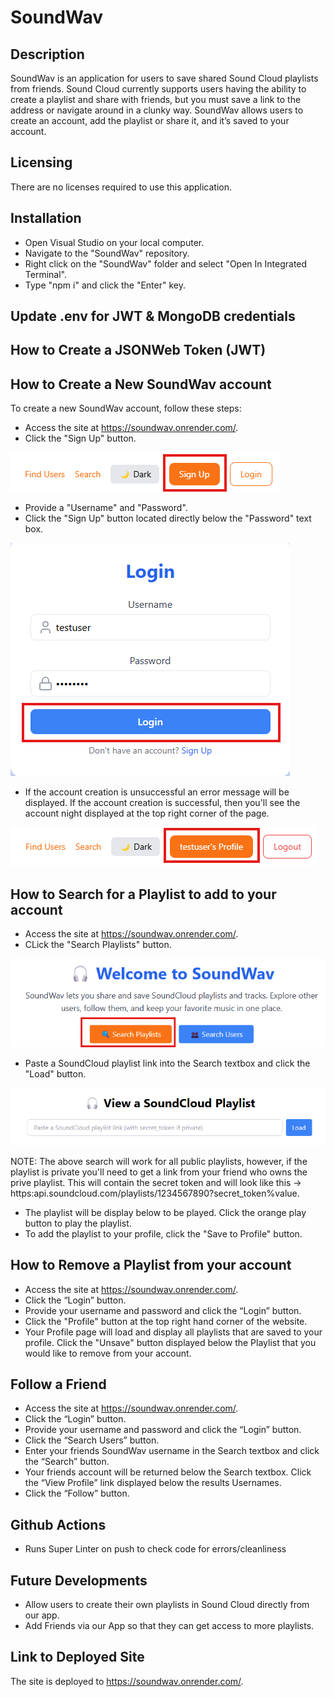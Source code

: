 # SoundWav

## Description
SoundWav is an application for users to save shared Sound Cloud playlists from friends. Sound Cloud currently supports users having the ability to create a playlist and share with friends, but you must save a link to the address or navigate around in a clunky way. SoundWav allows users to create an account, add the playlist or share it, and it’s saved to your account.

## Licensing
There are no licenses required to use this application.

## Installation
- Open Visual Studio on your local computer.
- Navigate to the "SoundWav" repository.
- Right click on the "SoundWav" folder and select "Open In Integrated Terminal".
- Type "npm i" and click the "Enter" key.

## Update .env for JWT & MongoDB credentials

## How to Create a JSONWeb Token (JWT)

## How to Create a New SoundWav account
To create a new SoundWav account, follow these steps:

- Access the site at https://soundwav.onrender.com/.
- Click the "Sign Up" button.

![Sign_Up_Button](./src/assets/images/01_Sign_Up_button.png)

- Provide a "Username" and "Password".
- Click the "Sign Up" button located directly below the "Password" text box.

![Create_Account_Button](./src/assets/images/02_Create_Account.png)

- If the account creation is unsuccessful an error message will be displayed. If the account creation is successful, then you'll see the account night displayed at the top right corner of the page.

![User_Profile_Logged_In](src/assets/images/03_Account_Creation.png)

## How to Search for a Playlist to add to your account
- Access the site at https://soundwav.onrender.com/.
- CLick the "Search Playlists" button.

![Search_Playlists_Button](src/assets/images/04_Search_Playlists.png)
  
- Paste a SoundCloud playlist link into the Search textbox and click the "Load" button.

![Search_Playlists_Textbox](src/assets/images/05_Searching_Playlists.png)

NOTE: The above search will work for all public playlists, however, if the playlist is private you'll need to get a link from your friend who owns the prive playlist. This will contain the secret token and will look like this -> https:api.soundcloud.com/playlists/1234567890?secret_token%value.

- The playlist will be display below to be played. Click the orange play button to play the playlist.
- To add the playlist to your profile, click the "Save to Profile" button.

## How to Remove a Playlist from your account
- Access the site at https://soundwav.onrender.com/.
- Click the “Login” button.
- Provide your username and password and click the “Login” button.
- Click the "Profile" button at the top right hand corner of the website.
- Your Profile page will load and display all playlists that are saved to your profile.  Click the "Unsave" button displayed below the Playlist that you would like to remove from your account.

## Follow a Friend
- Access the site at https://soundwav.onrender.com/.
- Click the “Login” button.
- Provide your username and password and click the “Login” button.
- Click the “Search Users” button.
- Enter your friends SoundWav username in the Search textbox and click the “Search” button.
- Your friends account will be returned below the Search textbox. Click the “View Profile” link displayed below the results Usernames.
- Click the “Follow” button.


## Github Actions
- Runs Super Linter on push to check code for errors/cleanliness

## Future Developments
-	Allow users to create their own playlists in Sound Cloud directly from our app.
-	Add Friends via our App so that they can get access to more playlists.

## Link to Deployed Site
The site is deployed to https://soundwav.onrender.com/.
